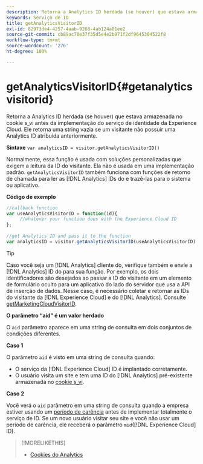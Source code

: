 ```yaml
---
description: Retorna a Analytics ID herdada (se houver) que estava armazenada no cookie s_vi antes da implementação do serviço de identidade da Experience Cloud. Ele retorna uma string vazia se um visitante não possuir uma Analytics ID atribuída anteriormente.
keywords: Serviço de ID
title: getAnalyticsVisitorID
exl-id: 82973de4-4257-4aab-9268-4ab124a01ee2
source-git-commit: cb89ac70e37f35d5e4e2b971f2df9645304522f8
workflow-type: tm+mt
source-wordcount: '276'
ht-degree: 100%

---
```


# getAnalyticsVisitorID{#getanalyticsvisitorid}

Retorna a Analytics ID herdada (se houver) que estava armazenada no cookie s_vi antes da implementação do serviço de identidade da Experience Cloud. Ele retorna uma string vazia se um visitante não possuir uma Analytics ID atribuída anteriormente.

**Sintaxe** `var analyticsID = visitor.getAnalyticsVisitorID()`

Normalmente, essa função é usada com soluções personalizadas que exigem a leitura da ID do visitante. Ela não é usada em uma implementação padrão. `getAnalyticsVisitorID` também funciona com funções de retorno de chamada para ler as [!DNL Analytics] IDs do e trazê-las para o sistema ou aplicativo.

**Código de exemplo**

```js
//callback function 
var useAnalyticsVisitorID = function(id){ 
     //whatever your function does with the Experience Cloud ID 
}; 
 
//get Analytics ID and pass it to the function 
var analyticsID = visitor.getAnalyticsVisitorID(useAnalyticsVisitorID)
```

>[!TIP]
>
>Caso você seja um [!DNL Analytics] cliente do, verifique também e envie a [!DNL Analytics] ID do para sua função. Por exemplo, os dois identificadores são desejados ao passar a ID do visitante em um elemento de formulário oculto para um aplicativo do lado do servidor que usa a API de inserção de dados. Nesse caso, é necessário coletar e retornar as IDs do visitante da [!DNL Experience Cloud] e do [!DNL Analytics]. Consulte [getMarketingCloudVisitorID](../../library/get-set/getmcvid.md).

**O parâmetro “aid” é um valor herdado**

O `aid` parâmetro aparece em uma string de consulta em dois conjuntos de condições diferentes.

**Caso 1**

O parâmetro `aid` é visto em uma string de consulta quando:

* O serviço da [!DNL Experience Cloud] ID é implantado corretamente.
* O usuário visita um site e tem uma ID do [!DNL Analytics] pré-existente armazenada no [cookie s_vi](https://experienceleague.adobe.com/docs/core-services/interface/ec-cookies/cookies-analytics.html?lang=pt-BR#section-5d50a078de444d12b7d927d68ff3b679).

**Caso 2**

Você verá o `aid` parâmetro em uma string de consulta quando a empresa estiver usando um [período de carência](../../reference/analytics-reference/grace-period.md) antes de implementar totalmente o serviço de ID. Se um novo usuário visitar seu site e você não usar um período de carência, ele receberá o parâmetro `mid`([!DNL Experience Cloud] ID).

>[!MORELIKETHIS]
>
>* [Cookies do Analytics](https://experienceleague.adobe.com/docs/core-services/interface/ec-cookies/cookies-privacy.html?lang=pt-BR)
